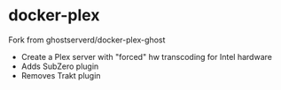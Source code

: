 # docker-plex

Fork from ghostserverd/docker-plex-ghost

* Create a Plex server with "forced" hw transcoding for Intel hardware
* Adds SubZero plugin
* Removes Trakt plugin

